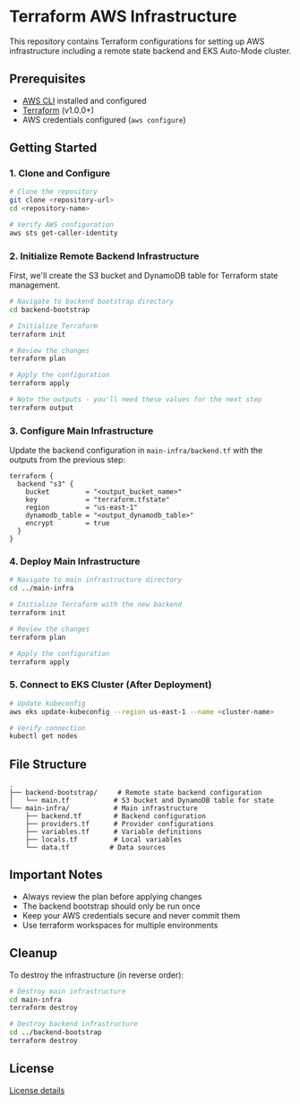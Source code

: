 # Terraform AWS Infrastructure

This repository contains Terraform configurations for setting up AWS infrastructure including a remote state backend and EKS Auto-Mode cluster.

## Prerequisites

- [AWS CLI](https://aws.amazon.com/cli/) installed and configured
- [Terraform](https://www.terraform.io/downloads.html) (v1.0.0+)
- AWS credentials configured (`aws configure`)

## Getting Started

### 1. Clone and Configure

```bash
# Clone the repository
git clone <repository-url>
cd <repository-name>

# Verify AWS configuration
aws sts get-caller-identity
```

### 2. Initialize Remote Backend Infrastructure

First, we'll create the S3 bucket and DynamoDB table for Terraform state management.

```bash
# Navigate to backend bootstrap directory
cd backend-bootstrap

# Initialize Terraform
terraform init

# Review the changes
terraform plan

# Apply the configuration
terraform apply

# Note the outputs - you'll need these values for the next step
terraform output
```

### 3. Configure Main Infrastructure

Update the backend configuration in `main-infra/backend.tf` with the outputs from the previous step:

```hcl
terraform {
  backend "s3" {
    bucket         = "<output_bucket_name>"
    key            = "terraform.tfstate"
    region         = "us-east-1"
    dynamodb_table = "<output_dynamodb_table>"
    encrypt        = true
  }
}
```

### 4. Deploy Main Infrastructure

```bash
# Navigate to main infrastructure directory
cd ../main-infra

# Initialize Terraform with the new backend
terraform init

# Review the changes
terraform plan

# Apply the configuration
terraform apply
```

### 5. Connect to EKS Cluster (After Deployment)

```bash
# Update kubeconfig
aws eks update-kubeconfig --region us-east-1 --name <cluster-name>

# Verify connection
kubectl get nodes
```

## File Structure

```
.
├── backend-bootstrap/     # Remote state backend configuration
│   └── main.tf           # S3 bucket and DynamoDB table for state
└── main-infra/           # Main infrastructure
    ├── backend.tf        # Backend configuration
    ├── providers.tf      # Provider configurations
    ├── variables.tf      # Variable definitions
    ├── locals.tf         # Local variables
    └── data.tf          # Data sources
```

## Important Notes

- Always review the plan before applying changes
- The backend bootstrap should only be run once
- Keep your AWS credentials secure and never commit them
- Use terraform workspaces for multiple environments

## Cleanup

To destroy the infrastructure (in reverse order):

```bash
# Destroy main infrastructure
cd main-infra
terraform destroy

# Destroy backend infrastructure
cd ../backend-bootstrap
terraform destroy
```


## License

[License details](LICENSE)